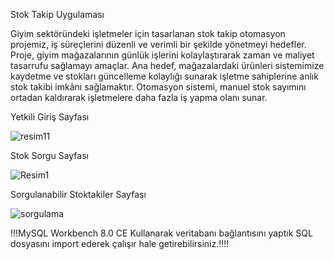 Stok Takip Uygulaması

Giyim sektöründeki işletmeler için tasarlanan stok takip otomasyon projemiz, iş süreçlerini düzenli ve verimli bir şekilde yönetmeyi hedefler. Proje, giyim mağazalarının günlük işlerini kolaylaştırarak zaman ve maliyet tasarrufu sağlamayı amaçlar. Ana hedef, mağazalardaki ürünleri sistemimize kaydetme ve stokları güncelleme kolaylığı sunarak işletme sahiplerine anlık stok takibi imkânı sağlamaktır. Otomasyon sistemi, manuel stok sayımını ortadan kaldırarak işletmelere daha fazla iş yapma olanı sunar.

Yetkili Giriş Sayfası

![resim11](https://github.com/user-attachments/assets/f94ecc35-f7eb-49a8-bc75-5aed74e8f634)


Stok Sorgu Sayfası

![Resim1](https://github.com/user-attachments/assets/a0622e6e-b888-4671-936d-d91b9cba2fe3)


Sorgulanabilir Stoktakiler Sayfası


![sorgulama](https://github.com/user-attachments/assets/bd1f29dc-416e-4214-a8b8-4e1d6b8d0c56)


!!!MySQL Workbench 8.0 CE Kullanarak veritabanı bağlantısını yaptık SQL dosyasını import ederek çalışır hale getirebilirsiniz.!!!!
